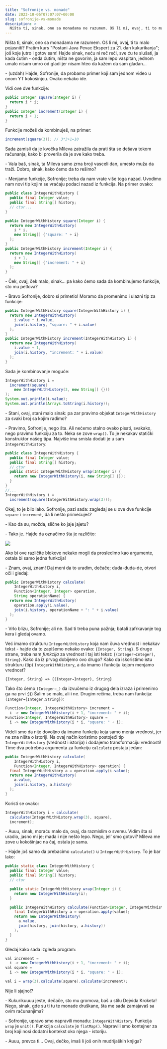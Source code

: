 ```yaml
---
title: "Sofronije vs. monade"
date: 2023-10-06T07:07:07+00:00
slug: sofronije-vs-monade
description: >
  Ništa ti, sinak, ono sa monadama ne razumem. Oš li mi, ovaj, ti to malo pojasniti? Pratim kurs "Postani Java Pevac Ekspert za 21. dan kukurikanja"; još koje jutro i gotov sam! Hajde sinak, neću ni reč reći, sve ću te slušati, ja kada ćutim - onda ćutim, ništa ne govorim, ja sam lepo vaspitan, jednom umalo nisam umro od gladi jer nisam hteo da kažem da sam gladan...
---
```


Ništa ti, sinak, ono sa monadama ne razumem. Oš li mi, ovaj, ti to malo pojasniti? Pratim kurs "Postani Java Pevac Ekspert za 21. dan kukurikanja"; još koje jutro i gotov sam! Hajde sinak, neću ni reč reći, sve ću te slušati, ja kada ćutim - onda ćutim, ništa ne govorim, ja sam lepo vaspitan, jednom umalo nisam umro od gladi jer nisam hteo da kažem da sam gladan...

\- (uzdah) Hajde, Sofronije, da probamo primer koji sam jednom video u onom YT kokošinjcu. Ovako nekako ide.

Vidi ove dve funkcije:

```java
public Integer square(Integer i) {
  return i * i;
}
public Integer increment(Integer i) {
  return i + 1;
}
```

Funkcije možeš da kombinuješ, na primer:

```java
increment(square(3)); // 3*3+1=10
```

Sada zamisli da je kvočka Mileva zatražila da prati šta se dešava tokom računanja, kako bi proverila da je sve kako treba.

\- Vala baš, sinak, ta Mileva samo zrna broji vasceli dan, umesto muža da traži. Dobro, sinak, kako ćemo da to rešimo?

\- Menjamo funkcije, Sofronije; treba da nam vrate više toga nazad. Uvodimo nam novi tip kojim se vraćaju podaci nazad iz funkcija. Na primer ovako:

```java
public class IntegerWithHistory {
  public final Integer value;
  public final String[] history;
  // ctor...
}

public IntegerWithHistory square(Integer i) {
  return new IntegerWithHistory(
    i * i,
    new String[] {"square: " + i}
  );
}
public IntegerWithHistory increment(Integer i) {
  return new IntegerWithHistory(
    i + 1,
    new String[] {"increment: " + i}
  );
}
```

\- Ček, ovaj, ček malo, sinak... pa kako ćemo sada da kombinujemo funkcije, sto mu petlova?

\- Bravo Sofronije, dobro si primetio! Moramo da promenimo i ulazni tip za funkcije:

```java
public IntegerWithHistory square(IntegerWithHistory i) {
  return new IntegerWithHistory(
    i.value * i.value,
    join(i.history, "square: " + i.value)
  );
}
public IntegerWithHistory increment(IntegerWithHistory i) {
  return new IntegerWithHistory(
    i.value + 1,
    join(i.history, "increment: " + i.value)
  );
}
```

Sada je kombinovanje moguće:

```java
IntegerWithHistory i =
  increment(square(
    new IntegerWithHistory(3, new String[] {}))
);
System.out.println(i.value);
System.out.println(Arrays.toString(i.history));
```

\- Stani, ovaj, stani malo sinak: pa zar pravimo objekat `IntegerWithHistory` za svaki broj sa kojim radimo?

\- Pravimo, Sofronije, nego šta. Ali nećemo stalno ovako pisati, svakako, nego pravimo funkciju za to. Neka se zove `wrap()`. To je nekakav statički konstruktor našeg tipa. Najviše ima smisla dodati je u sam `IntegerWithHistory`:

```java
public class IntegerWithHistory {
  public final Integer value;
  public final String[] history;
  // ctor
  public static IntegerWithHistory wrap(Integer i) {
    return new IntegerWithHistory(i, new String[] {});
  }
}
//...
IntegerWithHistory i =
  increment(square(IntegerWithHistory.wrap(3)));
```

Okej, to je bilo lako. Sofronije, pazi sada: zagledaj se u ove dve funkcije `square` i `increment`, da li nešto primećuješ?

\- Kao da su, možda, slične ko jaje jajetu?

\- Tako je. Hajde da označimo šta je različito:

![](a.png)

Ako bi ove različite blokove nekako mogli da prosledimo kao argumente, ostala bi samo jedna funkcija!

\- Znam, ovaj, znam! Daj meni da to uradim, dečače; duda-duda-de, otvori oči i gledaj:

```java
public IntegerWithHistory calculate(
    IntegerWithHistory i,
    Function<Integer, Integer> operation,
    String operationName) {
  return new IntegerWithHistory(
    operation.apply(i.value),
    join(i.history, operationName + ": " + i.value)
  );
}
```

\- Vrlo blizu, Sofronije; ali ne. Sad ti treba puna pažnja; batali zafrkavanje tog kera i gledaj ovamo.

Već imamo strukturu `IntegerWithHistory` koja nam čuva vrednost i nekakav tekst - hajde da to zapišemo nekako ovako: `{Integer, String}`. S druge strane, treba nam _funkcija_ za vrednost i taj isti tekst: `{(Integer→Integer), String}`. Kako da iz prvog dobijemo ovo drugo? Kako da iskoristimo istu strukturu (tip) `IntegerWithHistory`, a da imamo i funkciju kojom menjamo vrednost?

```plaintext
{Integer, String} => {(Integer→Integer), String}
```

Tako što ćemo `(Integer→_)` da izvučemo iz drugog dela izraza i primenimo ga na prvi :))) Šalim se malo, ali i ne. Drugim rečima, treba nam funkcija: `(Integer→{Integer,String})`:

```java
Function<Integer, IntegerWithHistory> increment =
  i -> new IntegerWithHistory(i + 1, "increment: " + i);
Function<Integer, IntegerWithHistory> square =
  i -> new IntegerWithHistory(i * i, "square: " + i);
```

Videli smo da nije dovoljno da imamo funkciju koja samo menja vrednost, jer ne zna ništa o istoriji. Na ovaj način koristimo postojeći tip `IntegerWithHistory` (vrednost i istorija) i dodajemo transformaciju vrednosti! Time dva potrebna argumenta za funkciju `calculate` postaju jedan:

```java
public IntegerWithHistory calculate(
    IntegerWithHistory i,
    Function<Integer, IntegerWithHistory> operation) {
  final IntegerWithHistory a = operation.apply(i.value);
  return new IntegerWithHistory(
    a.value,
    join(i.history, a.history)
  );
}
```

Koristi se ovako:

```java
IntegerWithHistory i = calculate(
  calculate(IntegerWithHistory.wrap(3), square),
  increment);
```

\- Auuu, sinak, moraću malo da, ovaj, da razmislim o svemu. Vidim šta si uradio, jasno mi je; mada i nije nešto lepo. Nego, jel' smo gotovi? Mileva me zove u kokošinjac na čaj, ostala je sama.

\- Hajde još samo da prebacimo `calculate()` u `IntegerWithHistory`. To je bar lako:

```java
public static class IntegerWithHistory {
  public final Integer value;
  public final String[] history;
  // ctor

  public static IntegerWithHistory wrap(Integer i) {
    return new IntegerWithHistory(i);
  }

  public IntegerWithHistory calculate(Function<Integer, IntegerWithHistory> operation) {
    final IntegerWithHistory a = operation.apply(value);
    return new IntegerWithHistory(
      a.value,
      join(history, join(history, a.history))
    );
  }
}
```

Gledaj kako sada izgleda program:

```java
val increment =
  i -> new IntegerWithHistory(i + 1, "increment: " + i);
val square =
  i -> new IntegerWithHistory(i * i, "square: " + i);

val i = wrap(3).calculate(square).calculate(increment);
```

Nije li sjajno!?

\- Kukurikuuuu jeste, dečače, sto mu gromova, baš u stilu Dejvida Kroketa! Nego, sinak, gde su ti tu te monade druškane, šta me sada zamajavaš sa ovim računanjima?

\- Sofronije, upravo smo napravili monadu: `IntegerWithHistory`. Funkcija `wrap` je `unit()`. Funkcija `calculate` je `flatMap()`. Napravili smo kontejner za broj koji nosi dodatni kontekst oko njega - istoriju.

\- Auuu, prevca ti... Ovaj, dečko, imaš li još onih mudrijaških knjiga?
